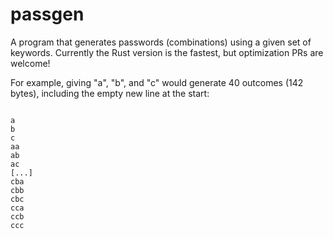 # passgen

A program that generates passwords (combinations) using a given set of keywords. Currently the Rust version is the fastest, but optimization PRs are welcome!

For example, giving "a", "b", and "c" would generate 40 outcomes (142 bytes), including the empty new line at the start:

```

a
b
c
aa
ab
ac
[...]
cba
cbb
cbc
cca
ccb
ccc
```
